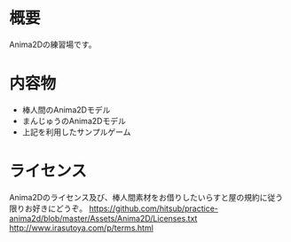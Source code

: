 # 概要

Anima2Dの練習場です。  

# 内容物

- 棒人間のAnima2Dモデル
- まんじゅうのAnima2Dモデル
- 上記を利用したサンプルゲーム

# ライセンス

Anima2Dのライセンス及び、棒人間素材をお借りしたいらすと屋の規約に従う限りお好きにどうぞ。
https://github.com/hitsub/practice-anima2d/blob/master/Assets/Anima2D/Licenses.txt
http://www.irasutoya.com/p/terms.html
